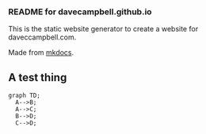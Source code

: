 ### README for davecampbell.github.io

This is the static website generator to create a website for daveccampbell.com.  

Made from [mkdocs](https://www.mkdocs.org/).

## A test thing

```mermaid
graph TD;
  A-->B;
  A-->C;
  B-->D;
  C-->D;
```